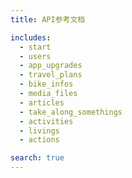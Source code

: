 ```yaml
---
title: API参考文档

includes:
  - start
  - users
  - app_upgrades
  - travel_plans
  - bike_infos
  - media_files
  - articles
  - take_along_somethings
  - activities
  - livings
  - actions

search: true
---
```


